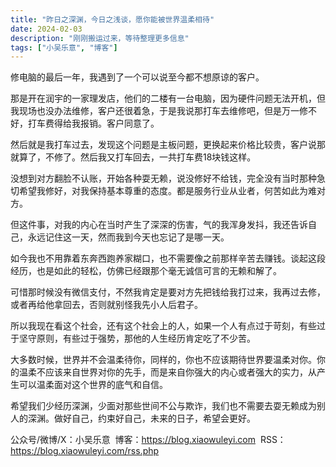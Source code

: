 ```yaml
---
title: "昨日之深渊，今日之浅谈，愿你能被世界温柔相待"
date: 2024-02-03
description: "刚刚搬运过来，等待整理更多信息"
tags: ["小吴乐意", "博客"]
---
```


修电脑的最后一年，我遇到了一个可以说至今都不想原谅的客户。

那是开在润宇的一家理发店，他们的二楼有一台电脑，因为硬件问题无法开机，但我现场也没办法维修，客户还很着急，于是我说那打车去维修吧，但是万一修不好，打车费得给我报销。客户同意了。

然后就是我打车过去，发现这个问题是主板问题，更换起来价格比较贵，客户说那就算了，不修了。然后我又打车回去，一共打车费18块钱这样。

没想到对方翻脸不认账，开始各种耍无赖，说没修好不给钱，完全没有当时那种急切希望我修好，对我保持基本尊重的态度。都是服务行业从业者，何苦如此为难对方。

但这件事，对我的内心在当时产生了深深的伤害，气的我浑身发抖，我还告诉自己，永远记住这一天，然而我到今天也忘记了是哪一天。

如今我也不用靠着东奔西跑养家糊口，也不需要像之前那样辛苦去赚钱。谈起这段经历，也是如此的轻松，仿佛已经跟那个毫无诚信可言的无赖和解了。

可惜那时候没有微信支付，不然我肯定是要对方先把钱给我打过来，我再过去修，或者再给他拿回去，否则就别怪我先小人后君子。

所以我现在看这个社会，还有这个社会上的人，如果一个人有点过于苛刻，有些过于坚守原则，有些过于强势，那他的人生经历肯定吃了不少苦。

大多数时候，世界并不会温柔待你，同样的，你也不应该期待世界要温柔对你。你的温柔不应该来自世界对你的先手，而是来自你强大的内心或者强大的实力，从产生可以温柔面对这个世界的底气和自信。

希望我们少经历深渊，少面对那些世间不公与欺诈，我们也不需要去耍无赖成为别人的深渊。做好自己，约束好自己，未来的日子，希望会更好。

公众号/微博/X：小吴乐意
 博客：https://blog.xiaowuleyi.com
 RSS：https://blog.xiaowuleyi.com/rss.php
